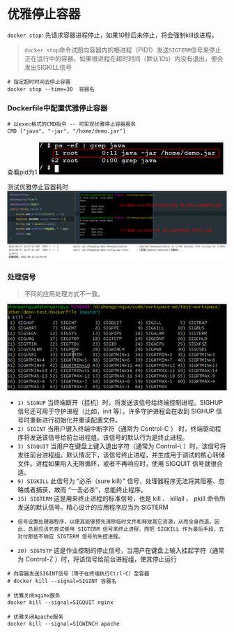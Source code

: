 # 优雅停止容器

`docker stop`: 先请求容器进程停止，如果10秒后未停止，将会强制kill该进程。

> `docker stop`命令试图向容器内的根进程（PID1）发送`SIGTERM`信号来停止正在运行中的容器。如果根进程在超时时间（默认10s）内没有退出，便会发出SIGKILL信号

```shell
# 指定超时时间去停止容器
docker stop --time=30  容器名
```

### Dockerfile中配置优雅停止容器

```shell
# 以exec格式的CMD指令 -- 可实现优雅停止容器服务
CMD ["java", "-jar", "/home/demo.jar"]
```

查看pid为1
![dockerfile-container-pid.png](images/dockerfile-container-pid.png)

测试优雅停止容器耗时
![dockerfile-container-stop-test-time.png](images/dockerfile-container-stop-test-time.png)

### 处理信号

> 不同的应用处理方式不一致。

![dockerfile-kill-l.png](images/dockerfile-kill-l.png)

- `1) SIGHUP` 当终端断开（挂机）时，将发送该信号给终端控制进程。SIGHUP 信号还可用于守护进程（比如，init 等）。许多守护进程会在收到 SIGHUP 信号时重新进行初始化并重读配置文件。
- `2) SIGINT` 当用户键入终端中断字符（通常为 Control-C ） 时，终端驱动程序将发送该信号给前台进程组。该信号的默认行为是终止进程。
- `3) SIGQUIT` 当用户在键盘上键入退出字符（通常为 Control-\ ）时，该信号将发往前台进程组。默认情况下，该信号终止进程，并生成用于调试的核心转储文件。进程如果陷入无限循环，或者不再响应时，使用 SIGQUIT
  信号就很合适。
- `9) SIGKILL` 此信号为 “必杀（sure kill）” 信号，处理器程序无法将其阻塞、忽略或者捕获，故而 “一击必杀”，总能终止程序。
- `15) SIGTERM` 这是用来终止进程的标准信号，也是 kill 、 killall 、 pkill 命令所发送的默认信号。精心设计的应用程序应当为 SIGTERM
-     信号设置处理器程序，以便其能够预先清除临时文件和释放其它资源，从而全身而退。因此，总是应该先尝试使用 SIGTERM 信号来终止进程，而把 SIGKILL 作为最后手段，去对付那些不响应 SIGTERM 信号的失控进程。
- `20) SIGTSTP` 这是作业控制的停止信号，当用户在键盘上输入挂起字符（通常为 Control-Z ）时，将该信号给前台进程组，使其停止运行

```shell
# 向容器发送SIGINT信号（等于在终端执行Ctrl-C）至容器
# docker kill --signal=SIGINT 容器名

# 优雅关闭nginx服务 
docker kill --signal=SIGQUIT nginx

# 优雅关闭Apache服务
docker kill --signal=SIGWINCH apache
```
